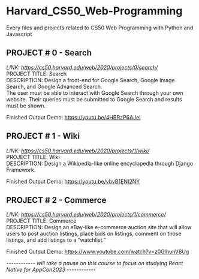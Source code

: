 # Harvard_CS50_Web-Programming
Every files and projects related to CS50 Web Programming with Python and Javascript

## PROJECT # 0 - Search <br>
_LINK: https://cs50.harvard.edu/web/2020/projects/0/search/_ <br>
PROJECT TITLE: Search <br>
DESCRIPTION: Design a front-end for Google Search, Google Image Search, and Google Advanced Search. <br> The user must be able to interact with Google Search through your own website. Their queries must be submitted to Google Search and results must be shown.

Finished Output Demo: https://youtu.be/4HBRzP6AJeI

## PROJECT # 1 - Wiki <br>
_LINK: https://cs50.harvard.edu/web/2020/projects/1/wiki/_ <br>
PROJECT TITLE: Wiki <br>
DESCRIPTION: Design a Wikipedia-like online encyclopedia through Django Framework.

Finished Output Demo: https://youtu.be/vbvB1ENI2NY

## PROJECT # 2 - Commerce <br>
_LINK: https://cs50.harvard.edu/web/2020/projects/1/commerce/_ <br>
PROJECT TITLE: Commerce <br>
DESCRIPTION: Design an eBay-like e-commerce auction site that will allow users to post auction listings, place bids on listings, comment on those listings, and add listings to a “watchlist.”

Finished Output Demo: https://www.youtube.com/watch?v=z0GlhunV8Ug


----*-*-*-*-*-*--- _will take a pause on this course to focus on studying React Native for AppCon2023_ ---*-*-*-*-*-*----

